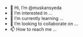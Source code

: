 - 👋 Hi, I’m @muskansyeda
- 👀 I’m interested in ...
- 🌱 I’m currently learning ...
- 💞️ I’m looking to collaborate on ...
- 📫 How to reach me ...

<!---
muskansyeda/muskansyeda is a ✨ special ✨ repository because its `README.md` (this file) appears on your GitHub profile.
You can click the Preview link to take a look at your changes.
--->
